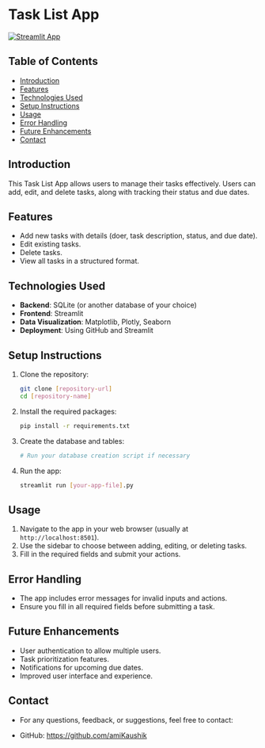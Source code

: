 # Task List App
<a href="https://kashiekay-apptasklistapp-vnauntoopa4wjdqi8yi2ws.streamlit.app/" target="blank">
  <img src="https://streamlit.io/images/brand/streamlit-logo-primary-colormark-lighttext.png" alt="Streamlit App">
</a>


## Table of Contents
- [Introduction](#introduction)
- [Features](#features)
- [Technologies Used](#technologies-used)
- [Setup Instructions](#setup-instructions)
- [Usage](#usage)
- [Error Handling](#error-handling)
- [Future Enhancements](#future-enhancements)
- [Contact](#contact)

## Introduction
This Task List App allows users to manage their tasks effectively. Users can add, edit, and delete tasks, along with tracking their status and due dates.

## Features
- Add new tasks with details (doer, task description, status, and due date).
- Edit existing tasks.
- Delete tasks.
- View all tasks in a structured format.

## Technologies Used
- **Backend**: SQLite (or another database of your choice)
- **Frontend**: Streamlit
- **Data Visualization**: Matplotlib, Plotly, Seaborn
- **Deployment**: Using GitHub and Streamlit

## Setup Instructions
1. Clone the repository:
   ```bash
   git clone [repository-url]
   cd [repository-name]
   ```

2. Install the required packages:
   ```bash
   pip install -r requirements.txt
   ```

3. Create the database and tables:
   ```python
   # Run your database creation script if necessary
   ```

4. Run the app:
   ```bash
   streamlit run [your-app-file].py
   ```
## Usage
1. Navigate to the app in your web browser (usually at `http://localhost:8501`).
2. Use the sidebar to choose between adding, editing, or deleting tasks.
3. Fill in the required fields and submit your actions.

## Error Handling
- The app includes error messages for invalid inputs and actions.
- Ensure you fill in all required fields before submitting a task.

## Future Enhancements
- User authentication to allow multiple users.
- Task prioritization features.
- Notifications for upcoming due dates.
- Improved user interface and experience.

## Contact
- For any questions, feedback, or suggestions, feel free to contact:

- GitHub: https://github.com/amiKaushik
